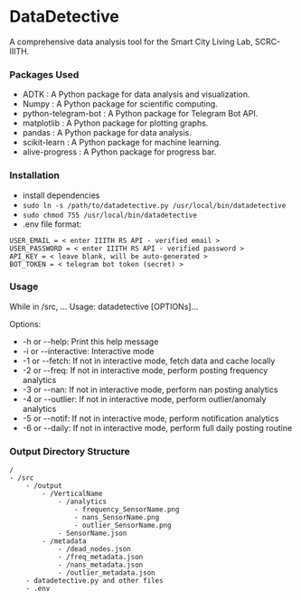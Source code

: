 # DataDetective
A comprehensive data analysis tool for the Smart City Living Lab, SCRC-IIITH.

### Packages Used
- ADTK : A Python package for data analysis and visualization.
- Numpy : A Python package for scientific computing.
- python-telegram-bot : A Python package for Telegram Bot API.
- matplotlib : A Python package for plotting graphs.
- pandas : A Python package for data analysis.
- scikit-learn : A Python package for machine learning.
- alive-progress : A Python package for progress bar.

### Installation
- install dependencies
- `sudo ln -s /path/to/datadetective.py /usr/local/bin/datadetective`
- `sudo chmod 755 /usr/local/bin/datadetective`
- .env file format:
```
USER_EMAIL = < enter IIITH RS API - verified email >
USER_PASSWORD = < enter IIITH RS API - verified password >
API_KEY = < leave blank, will be auto-generated >
BOT_TOKEN = < telegram bot token (secret) >
```

### Usage
While in /src, ... 
Usage: datadetective [OPTIONs]...

Options:
-	-h or --help: Print this help message
-	-i or --interactive: Interactive mode
-	-1 or --fetch: If not in interactive mode, fetch data and cache locally
-	-2 or --freq: If not in interactive mode, perform posting frequency analytics
-	-3 or --nan: If not in interactive mode, perform nan posting analytics
-	-4 or --outlier: If not in interactive mode, perform outlier/anomaly analytics
-	-5 or --notif: If not in interactive mode, perform notification analytics
-	-6 or --daily: If not in interactive mode, perform full daily posting routine

### Output Directory Structure
```
/
- /src
	- /output
		- /VerticalName
			- /analytics
				- frequency_SensorName.png
				- nans_SensorName.png
				- outlier_SensorName.png
			- SensorName.json
		- /metadata
			- /dead_nodes.json
			- /freq_metadata.json
			- /nans_metadata.json
			- /outlier_metadata.json
	- datadetective.py and other files
	- .env

```